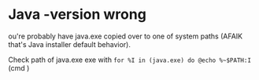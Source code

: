# Java -version wrong 
ou're probably have java.exe copied over to one of system paths (AFAIK that's Java installer default behavior). 

Check path of java.exe exe with 
`for %I in (java.exe) do @echo %~$PATH:I`  (cmd )

